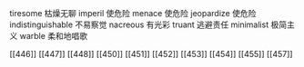 




tiresome 枯燥无聊
imperil 使危险
menace 使危险
jeopardize 使危险
indistinguishable 不易察觉
nacreous 有光彩
truant 逃避责任
minimalist 极简主义
warble 柔和地唱歌

[[446]]
[[447]]
[[448]]
[[450]]
[[451]]
[[452]]
[[453]]
[[454]]
[[455]]
[[457]]